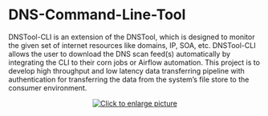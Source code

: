 # DNS-Command-Line-Tool

DNSTool-CLI is an extension of the DNSTool, which is designed to monitor the given set of internet resources like domains, IP, SOA, etc.  DNSTool-CLI allows the user to download the DNS scan feed(s) automatically by integrating the CLI to their corn jobs or Airflow automation. This project is to develop high throughput and low latency data transferring pipeline with authentication for transferring the data from the system’s file store to the consumer environment.

<div align="center">
    <a href="https://drive.google.com/uc?export=view&id=1mqz8ZL-7_ja3Z8dwKhhDqwtoqyMUtpL_"><img src="https://drive.google.com/uc?export=view&id=1mqz8ZL-7_ja3Z8dwKhhDqwtoqyMUtpL_" style="max-width: 100%; height: auto;" title="Click to enlarge picture" />
</div>


